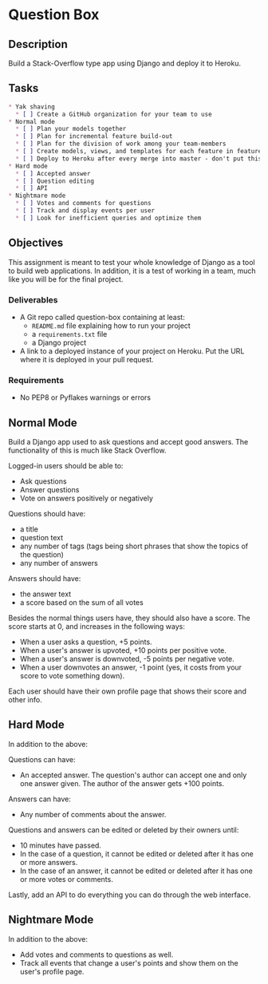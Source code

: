 # Question Box

## Description

Build a Stack-Overflow type app using Django and deploy it to Heroku.

## Tasks
```markdown
* Yak shaving
  * [ ] Create a GitHub organization for your team to use
* Normal mode
  * [ ] Plan your models together
  * [ ] Plan for incremental feature build-out
  * [ ] Plan for the division of work among your team-members
  * [ ] Create models, views, and templates for each feature in feature branches, and merge them into master as features are completed
  * [ ] Deploy to Heroku after every merge into master - don't put this off to the last minute!
* Hard mode
  * [ ] Accepted answer
  * [ ] Question editing
  * [ ] API
* Nightmare mode
  * [ ] Votes and comments for questions
  * [ ] Track and display events per user
  * [ ] Look for inefficient queries and optimize them
```

## Objectives

This assignment is meant to test your whole knowledge of Django as a tool to build web applications. In addition, it is a test of working in a team, much like you will be for the final project.

### Deliverables

* A Git repo called question-box containing at least:
  * `README.md` file explaining how to run your project
  * a `requirements.txt` file
  * a Django project
* A link to a deployed instance of your project on Heroku. Put the URL where it is deployed in your pull request.

### Requirements  

* No PEP8 or Pyflakes warnings or errors

## Normal Mode

Build a Django app used to ask questions and accept good answers. The
functionality of this is much like Stack Overflow.

Logged-in users should be able to:

* Ask questions
* Answer questions
* Vote on answers positively or negatively

Questions should have:

* a title
* question text
* any number of tags (tags being short phrases that show the topics of the question)
* any number of answers

Answers should have:

* the answer text
* a score based on the sum of all votes

Besides the normal things users have, they should also have a score. The score
starts at 0, and increases in the following ways:

* When a user asks a question, +5 points.
* When a user's answer is upvoted, +10 points per positive vote.
* When a user's answer is downvoted, -5 points per negative vote.
* When a user downvotes an answer, -1 point (yes, it costs from your score to vote something down).

Each user should have their own profile page that shows their score and other
info.

## Hard Mode

In addition to the above:

Questions can have:

* An accepted answer. The question's author can accept one and only one answer
given. The author of the answer gets +100 points.

Answers can have:

* Any number of comments about the answer.

Questions and answers can be edited or deleted by their owners until:

* 10 minutes have passed.
* In the case of a question, it cannot be edited or deleted after it has one
or more answers.
* In the case of an answer, it cannot be edited or deleted after it has one
or more votes or comments.

Lastly, add an API to do everything you can do through the web interface.

## Nightmare Mode

In addition to the above:

* Add votes and comments to questions as well.
* Track all events that change a user's points and show them on the user's
profile page.
